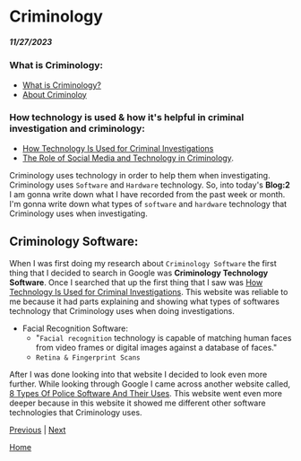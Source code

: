 # Criminology
##### 11/27/2023

### What is Criminology:

* [What is Criminology?](https://online.maryville.edu/online-bachelors-degrees/criminal-justice/resources/what-is-criminology/#:~:text=Criminology%20is%20the%20study%20of,of%20people%20who%20commit%20crimes)
* [About Criminoloy](https://www.liveabout.com/what-is-criminology-974589)

### How technology is used & how it's helpful in criminal investigation and criminology:

* [How Technology Is Used for Criminal Investigations](https://www.openfox.com/how-technology-is-used-for-criminal-investigations/#:~:text=Law%20enforcement%20officials%20use%20data,them%20in%20their%20criminal%20investigations)
* [The Role of Social Media and Technology in Criminology](https://samples.freshessays.com/the-role-of-social-media-and-technology-in-criminology.html).

Criminology uses technology in order to help them when investigating. Criminology uses `Software` and `Hardware` technology. So, into today's **Blog:2** I am gonna write down what I have recorded from the past week or month. I'm gonna write down what types of `software` and `hardware` technology that Criminology uses when investigating.  

## Criminology Software:

When I was first doing my research about `Criminology Software` the first thing that I decided to search in Google was **Criminology Technology Software**. Once I searched that up the first thing that I saw was [How Technology Is Used for Criminal Investigations](https://www.openfox.com/how-technology-is-used-for-criminal-investigations/). This website was reliable to me because it had parts explaining and showing what types of softwares technology that Criminology uses when doing investigations. 
* Facial Recognition Software:
   * "`Facial recognition` technology is capable of matching human faces from video frames or digital images against a database of faces."
   * `Retina & Fingerprint Scans`

After I was done looking into that website I decided to look even more further. While looking through Google I came across another website called, [8 Types Of Police Software And Their Uses](https://www.openfox.com/8-types-of-police-software-and-their-uses/ ). This website went even more deeper because in this website it showed me different other software technologies that Criminology uses.


 
 

















[Previous](entry01.md) | [Next](entry03.md)

[Home](../README.md)
